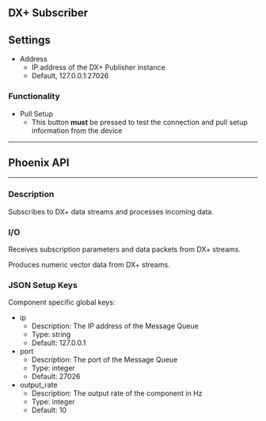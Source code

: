 ## DX+ Subscriber
## Settings
- Address
  - IP address of the DX+ Publisher instance
  - Default, 127.0.0.1:27026

### Functionality
- Pull Setup
  - This button **must** be pressed to test the connection and pull setup information from the device
___
## Phoenix API
___
### Description

Subscribes to DX+ data streams and processes incoming data.

### I/O

Receives subscription parameters and data packets from DX+ streams.

Produces numeric vector data from DX+ streams.

### JSON Setup Keys

Component specific global keys:
- ip
  - Description: The IP address of the Message Queue
  - Type: string
  - Default: 127.0.0.1
- port
  - Description: The port of the Message Queue
  - Type: integer
  - Default: 27026
- output_rate
  - Description: The output rate of the component in Hz
  - Type: integer
  - Default: 10
